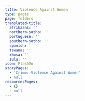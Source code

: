 ```yaml
---
title: Violence Against Women
type: pages
page: folders
translated-title:
  afrikaans: ''
  northern-sotho: ''
  portuguese: ''
  southern-sotho: ''
  spanish: ''
  tswana: ''
  xhosa: ''
  zulu: ''
icon: FlashOn
storyPages:
  - 'Crime: Violence Against Women'
  - null
resourcesPages:
  - {}
  - null
---
```


